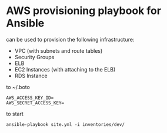 # AWS provisioning playbook for Ansible

can be used to provision the following infrastructure:
* VPC (with subnets and route tables)
* Security Groups
* ELB
* EC2 Instances (with attaching to the ELB)
* RDS Instance

to ~/.boto
```
AWS_ACCESS_KEY_ID=
AWS_SECRET_ACCESS_KEY=
```

to start
```
ansible-playbook site.yml -i inventories/dev/
```





